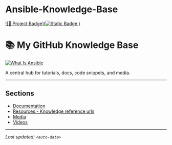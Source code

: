 # Ansible-Knowledge-Base
[![🔖 Project Badge](![Static Badge](https://img.shields.io/badge/ansible-knowledge-base)
)](#)

# 📚 My GitHub Knowledge Base

[![What Is Ansible](https://img.youtube.com/vi/<v=1id6ERvfozo>/maxresdefault.jpg)](https://youtu.be/<v=1id6ERvfozo>)

A central hub for tutorials, docs, code snippets, and media.

---

## Sections

- [Documentation](docs/)
- [Resources - Knowledge reference urls](resources/template)
- [Media](media/)
- [Videos](videos/)

---

_Last updated: `<auto-date>`_
